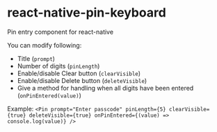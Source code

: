 # react-native-pin-keyboard
Pin entry component for react-native

You can modify following:
* Title (`prompt`)
* Number of digits (`pinLength`)
* Enable/disable Clear button (`clearVisible`)
* Enable/disable Delete button (`deleteVisible`)
* Give a method for handling when all digits have been entered (`onPinEntered(value)`)

Example:
`
    <Pin
        prompt="Enter passcode"
        pinLength={5}
        clearVisible={true}
        deleteVisible={true}
        onPinEntered={(value) => console.log(value)}
    />
`